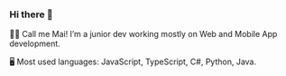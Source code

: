 ### Hi there 👋

👩‍💻 Call me Mai! I’m a junior dev working mostly on Web and Mobile App development. 

🖥️ Most used languages: JavaScript, TypeScript, C#, Python, Java.
